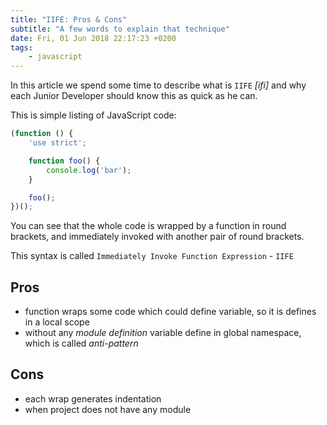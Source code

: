 ```yaml
---
title: "IIFE: Pros & Cons"
subtitle: "A few words to explain that technique"
date: Fri, 01 Jun 2018 22:17:23 +0200
tags:
    - javascript
---
```


In this article we spend some time to describe what is `IIFE` _[ifi]_ and why each
Junior Developer should know this as quick as he can.

This is simple listing of JavaScript code:

```js
(function () {
    'use strict';

    function foo() {
        console.log('bar');
    }

    foo();
})();
```

You can see that the whole code is wrapped by a function in round brackets,
and immediately invoked with another pair of round brackets.

This syntax is called `Immediately Invoke Function Expression` - `IIFE`

## Pros

- function wraps some code which could define variable, so it is defines in
    a local scope
- without any _module definition_ variable define in global namespace,
    which is called _anti-pattern_

## Cons

- each wrap generates indentation
- when project does not have any module
